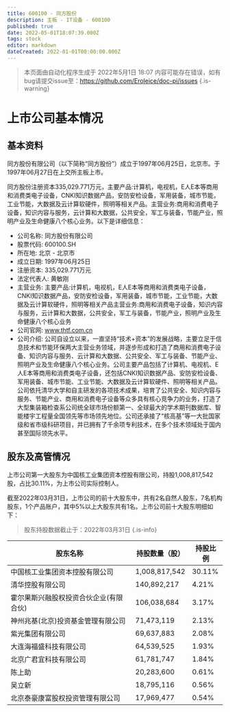 ```yaml
---
title: 600100 - 同方股份
description: 主板 - IT设备 - 600100
published: true
date: 2022-05-01T18:07:39.000Z
tags: stock
editor: markdown
dateCreated: 2022-01-01T00:00:00.000Z
---
```


> 本页面由自动化程序生成于 2022年5月1日 18:07
> 内容可能存在错误，如有bug请提交issue至：https://github.com/Eroleice/doc-pi/issues
{.is-warning}

# 上市公司基本情况

## 基本资料

同方股份有限公司（以下简称“同方股份”）成立于1997年06月25日，北京市。于1997年06月27日在上交所主板上市。

同方股份注册资本335,029.771万元，主要产品:计算机，电视机，E人E本等商用和消费类电子设备，CNKI知识数据产品，安防安检设备，军用装备，城市节能，工业节能，大数据及云计算软硬件，照明等相关产品。主营业务:商用和消费电子设备，知识内容与服务，云计算和大数据，公共安全，军工与装备，节能产业，照明产业及生命健康八个核心业务。以下是详细信息：

- 公司名称: 同方股份有限公司
- 股票代码: 600100.SH
- 所在地: 北京 - 北京市
- 成立日期: 1997年06月25日
- 注册资本: 335,029.771万元
- 法定代表人: 黄敏刚
- 主营业务: 主要产品:计算机，电视机，E人E本等商用和消费类电子设备，CNKI知识数据产品，安防安检设备，军用装备，城市节能，工业节能，大数据及云计算软硬件，照明等相关产品主营业务:商用和消费电子设备，知识内容与服务，云计算和大数据，公共安全，军工与装备，节能产业，照明产业及生命健康八个核心业务
- 公司官网: www.thtf.com.cn
- 公司介绍: 公司自设立以来，一直坚持“技术+资本”的发展战略，主要立足于信息技术和节能环保两大主营业务领域，并逐步形成和打造了商用和消费电子设备、知识内容与服务、云计算和大数据、公共安全、军工与装备、节能产业、照明产业及生命健康八个核心业务。公司主要产品包括了计算机、电视机、E人E本等商用和消费类电子设备，还包括CNKI知识数据产品、安防安检设备、军用装备、城市节能、工业节能、大数据及云计算软硬件、照明等相关产品。公司依托清华大学和自主研发的各项技术成果，培育了公共安全、知识内容与服务、节能产业、商用和消费电子设备等众多具有核心竞争力的业务，打造了大型集装箱检查系公司统全球市场份额第一、全球最大的学术期刊数据库、智能楼宇工程量全国领先等市场领先地位。公司还承接了“核高基”等一大批国家级和省市级科研项目，并已拥有了千余项专利技术，在多个技术领域处于国内甚至国际领先水平。


## 股东及高管情况

上市公司第一大股东为中国核工业集团资本控股有限公司，持股1,008,817,542股，占比30.11%，为上市公司实际控制人。

截至2022年03月31日，上市公司的前十大股东中，共有2名自然人股东，7名机构股东，1个产品账户，其中5%以上大股东共有1名。上市公司前十大股东明细如下：

> 股东持股数据截止于：2022年03月31日
{.is-info}

| 股东名称 | 持股数量（股） | 持股比例 |
| --- | --- | --- |
| 中国核工业集团资本控股有限公司 | 1,008,817,542 | 30.11% |
| 清华控股有限公司 | 140,892,217 | 4.21% |
| 霍尔果斯兴融股权投资合伙企业(有限合伙) | 106,038,684 | 3.17% |
| 神州兆基(北京)投资基金管理有限公司 | 71,473,119 | 2.13% |
| 紫光集团有限公司 | 69,637,883 | 2.08% |
| 大连海福盛科技有限公司 | 64,539,525 | 1.93% |
| 北京广君宜科技有限公司 | 61,781,747 | 1.84% |
| 陈上助 | 20,283,600 | 0.61% |
| 吴立新 | 18,795,116 | 0.56% |
| 北京泰豪康富股权投资管理有限公司 | 17,969,477 | 0.54% |




